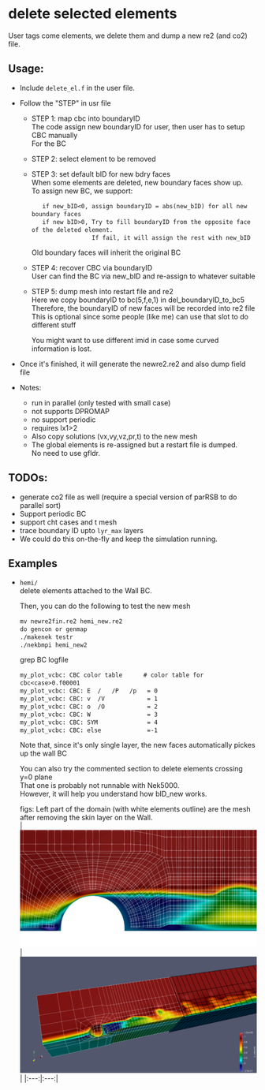 # delete selected elements

User tags come elements, we delete them and dump a new re2 (and co2) file.

## Usage: 
- Include `delete_el.f` in the user file.    

- Follow the "STEP" in usr file
  
  - STEP 1: map cbc into boundaryID    
    The code assign new boundaryID for user, then user has to setup CBC manually    
    For the BC    

  - STEP 2: select element to be removed        

  - STEP 3: set default bID for new bdry faces     
    When some elements are deleted, new boundary faces show up.    
    To assign new BC, we support:
    ```
       if new_bID<0, assign boundaryID = abs(new_bID) for all new boundary faces
       if new bID>0, Try to fill boundaryID from the opposite face of the deleted element.
                     If fail, it will assign the rest with new_bID      
    ```
    Old boundary faces will inherit the original BC      

  - STEP 4: recover CBC via boundaryID     
    User can find the BC via new_bID and re-assign to whatever suitable    

  - STEP 5: dump mesh into restart file and re2           
    Here we copy boundaryID to bc(5,f,e,1) in del_boundaryID_to_bc5     
    Therefore, the boundaryID of new faces will be recorded into re2 file  
    This is optional since some people (like me) can use that slot to do different stuff     

    You might want to use different imid in case some curved information is lost.      

- Once it's finished, it will generate the newre2.re2 and also dump field file    

- Notes:
  - run in parallel (only tested with small case)     
  - not supports DPROMAP
  - no support periodic       
  - requires lx1>2
  - Also copy solutions (vx,vy,vz,pr,t) to the new mesh     
  - The global elements is re-assigned but a restart file is dumped.       
    No need to use gfldr.


## TODOs:
- generate co2 file as well (require a special version of parRSB to do parallel sort)    
- Support periodic BC      
- support cht cases and t mesh
- trace boundary ID upto `lyr_max` layers 
- We could do this on-the-fly and keep the simulation running.   


## Examples
- `hemi/`      
   delete elements attached to the Wall BC.     

   Then, you can do the following to test the new mesh      

   ```
   mv newre2fin.re2 hemi_new.re2
   do gencon or genmap
   ./makenek testr
   ./nekbmpi hemi_new2  
   ```

   grep BC logfile
   ```
   my_plot_vcbc: CBC color table      # color table for cbc<case>0.f00001
   my_plot_vcbc: CBC: E  /   /P   /p   = 0
   my_plot_vcbc: CBC: v  /V            = 1
   my_plot_vcbc: CBC: o  /O            = 2
   my_plot_vcbc: CBC: W                = 3
   my_plot_vcbc: CBC: SYM              = 4
   my_plot_vcbc: CBC: else             =-1
   ```

   Note that, since it's only single layer, 
   the new faces automatically pickes up the wall BC 


   You can also try the commented section to delete elements crossing y=0 plane   
   That one is probably not runnable with Nek5000.    
   However, it will help you understand how bID_new works.      

   figs: Left part of the domain (with white elements outline) are the mesh after removing the skin layer on the Wall.   
   |![](./hemi/demo1_f1.png)|![](./hemi/demo1_f2.png)|
   |:---:|:---:|

